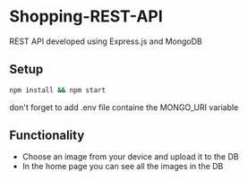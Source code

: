 # Shopping-REST-API
REST API developed using Express.js and MongoDB

## Setup

```bash
npm install && npm start
```

don't forget to add .env file containe the MONGO_URI variable

## Functionality
- Choose an image from your device and upload it to the DB
- In the home page you can see all the images in the DB
